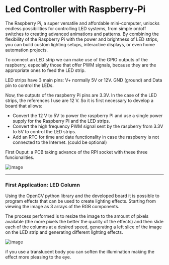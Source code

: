# Led Controller with Raspberry-Pi

The Raspberry Pi, a super versatile and affordable mini-computer, unlocks endless possibilities for controlling LED systems, from simple on/off switches to creating advanced animations and patterns. By combining the flexibility of the Raspberry Pi with the power and brightness of LED strips, you can build custom lighting setups, interactive displays, or even home automation projects.

To connect an LED strip we can make use of the GPIO outputs of the raspberry, especially those that offer PWM signals, because they are the appropriate ones to feed the LED strip. 

LED strips have 3 main pins: V+ normally 5V or 12V. GND (ground) and Data pin to control the LEDs. 

Now, the outputs of the raspberry Pi pins are 3.3V. In the case of the LED strips, the references I use are 12 V. So it is first necessary to develop a board that allows:

* Convert the 12 V to 5V to power the raspberry PI and use a single power supply for the Raspberry PI and the LED strips.
* Convert the high frequency PWM signal sent by the raspberry from 3.3V to 5V to control the LED strips.
* Add an RTC for time and date functionality in case the raspberry is not connected to the Internet. (could be optional)

First Ouput: a PCB taking advance of the RPI socket with these three funcionalities.

![image](https://github.com/user-attachments/assets/90a6e174-1a30-4b19-a55f-9525031529ef)

---

### First Application: LED Column

Using the OpenCV python library and the developed board it is possible to program effects that can be used to create lighting effects. Starting from viewing the image as 3 arrays of the RGB components. 

The process performed is to resize the image to the amount of pixels available (the more pixels the better the quality of the effects) and then slide each of the columns at a desired speed, generating a left slice of the image on the LED strip and generating different lighting effects.

![image](https://github.com/user-attachments/assets/b9785f6f-e027-4f1c-bf1d-9c6f60738f2d)

if you use a translucent body you can soften the illumination making the effect more pleasing to the eye.
